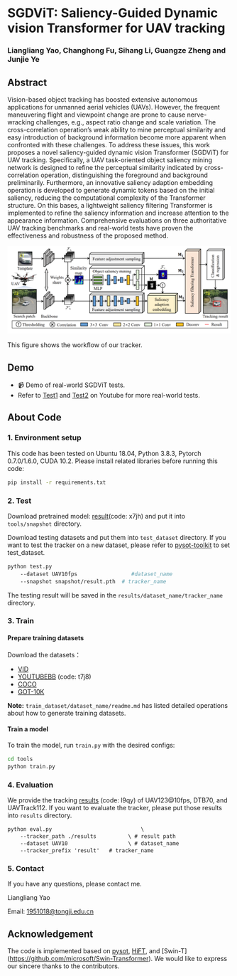 # SGDViT: Saliency-Guided Dynamic vision Transformer for UAV tracking

### Liangliang Yao, Changhong Fu, Sihang Li, Guangze Zheng and Junjie Ye

## Abstract
Vision-based object tracking has boosted extensive autonomous applications for unmanned aerial vehicles (UAVs). However, the frequent maneuvering flight and viewpoint change are prone to cause nerve-wracking challenges, e.g., aspect ratio change and scale variation. The cross-correlation operation’s weak ability to mine perceptual similarity and easy introduction of background information become more apparent when confronted with these challenges. To address these issues, this work proposes a novel saliency-guided dynamic vision Transformer (SGDViT) for UAV tracking. Specifically, a UAV task-oriented object saliency mining network is designed to refine the perceptual similarity indicated by cross-correlation operation, distinguishing the foreground and background preliminarily. Furthermore, an innovative saliency adaption embedding operation is developed to generate dynamic tokens based on the initial saliency, reducing the computational complexity of the Transformer structure. On this bases, a lightweight saliency filtering Transformer is implemented to refine the saliency information and increase attention to the appearance
information. Comprehensive evaluations on three authoritative UAV tracking benchmarks and real-world tests have proven the effectiveness and robustness of the proposed method. 

![Workflow of our tracker](https://github.com/vision4robotics/SGDViT/blob/main/imgs/2.png)

This figure shows the workflow of our tracker.
## Demo

- 📹 Demo of real-world SGDViT tests.
- Refer to [Test1](https://www.bilibili.com/video/BV19e4y187Km/?vd_source=4bf245fe6a4c3e4931ad481b87f324ae) and [Test2](https://www.bilibili.com/video/BV12d4y1678S/?vd_source=4bf245fe6a4c3e4931ad481b87f324ae) on Youtube for more real-world tests.

## About Code
### 1. Environment setup
This code has been tested on Ubuntu 18.04, Python 3.8.3, Pytorch 0.7.0/1.6.0, CUDA 10.2.
Please install related libraries before running this code: 
```bash
pip install -r requirements.txt
```

### 2. Test
Download pretrained model: [result](https://pan.baidu.com/s/1xr0aLdXmuJc7CbAQRrEwPQ?pwd=x7jh)(code: x7jh) and put it into `tools/snapshot` directory.

Download testing datasets and put them into `test_dataset` directory. If you want to test the tracker on a new dataset, please refer to [pysot-toolkit](https://github.com/StrangerZhang/pysot-toolkit) to set test_dataset.

```bash 
python test.py                                
	--dataset UAV10fps                 #dataset_name
	--snapshot snapshot/result.pth  # tracker_name
```
The testing result will be saved in the `results/dataset_name/tracker_name` directory.

### 3. Train

#### Prepare training datasets

Download the datasets：
* [VID](http://image-net.org/challenges/LSVRC/2017/)
* [YOUTUBEBB](https://pan.baidu.com/s/1ZTdfqvhIRneGFXur-sCjgg) (code: t7j8)
* [COCO](http://cocodataset.org)
* [GOT-10K](http://got-10k.aitestunion.com/downloads)


**Note:** `train_dataset/dataset_name/readme.md` has listed detailed operations about how to generate training datasets.


#### Train a model
To train the model, run `train.py` with the desired configs:

```bash
cd tools
python train.py
```

### 4. Evaluation
We provide the tracking [results](https://pan.baidu.com/s/1x8_GRMRfApIyt4l87dORCg?pwd=l9qy) (code: l9qy) of UAV123@10fps, DTB70, and UAVTrack112. If you want to evaluate the tracker, please put those results into  `results` directory.
```
python eval.py 	                          \
	--tracker_path ./results          \ # result path
	--dataset UAV10                   \ # dataset_name
	--tracker_prefix 'result'   # tracker_name
```

### 5. Contact
If you have any questions, please contact me.

Liangliang Yao

Email: [1951018@tongji.edu.cn](1951018@tongji.edu.cn)



## Acknowledgement
The code is implemented based on [pysot](https://github.com/STVIR/pysot), [HiFT](https://github.com/vision4robotics/HiFT), and [Swin-T] (https://github.com/microsoft/Swin-Transformer). We would like to express our sincere thanks to the contributors.